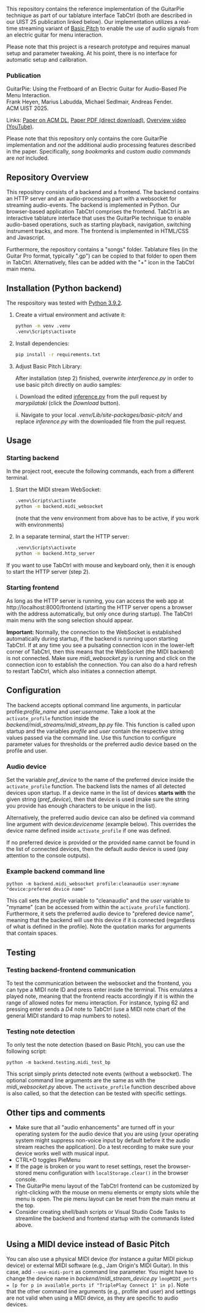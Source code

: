 This repository contains the reference implementation of the GuitarPie technique as part of our tablature interface TabCtrl (both are described in our UIST 25 publication linked below).
Our implementation utilizes a real-time streaming variant of [Basic Pitch](https://github.com/spotify/basic-pitch) to enable the use of audio signals from an electric guitar for menu interaction.

Please note that this project is a research prototype and requires manual setup and parameter tweaking.
At his point, there is no interface for automatic setup and calibration.


### Publication

GuitarPie: Using the Fretboard of an Electric Guitar for Audio-Based Pie Menu Interaction.<br />
Frank Heyen, Marius Labudda, Michael Sedlmair, Andreas Fender.<br />
ACM UIST 2025.

Links:  [Paper on ACM DL](https://dl.acm.org/doi/10.1145/3746059.3747799), [Paper PDF (direct download)](https://www.andreasfender.com/publications/PDFs/GuitarPie_authorgenerated.pdf), [Overview video (YouTube)](https://www.youtube.com/watch?v=ItJGNO-IQDw).

Please note that this repository only contains the core GuitarPie implementation and *not* the additional audio processing features described in the paper.
Specifically, _song bookmarks_ and custom _audio commands_ are *not* included.

## Repository Overview

This repository consists of a backend and a frontend.
The backend contains an HTTP server and an audio-processing part with a websocket for streaming audio-events.
The backend is implemented in Python.
Our browser-based application TabCtrl comprises the frontend.
TabCtrl is an interactive tablature interface that uses the GuitarPie technique to enable audio-based operations, such as starting playback, navigation, switching instrument tracks, and more.
The frontend is implemented in HTML/CSS and Javascript.

Furthermore, the repository contains a "songs" folder.
Tablature files (in the Guitar Pro format, typically ".gp") can be copied to that folder to open them in TabCtrl.
Alternatively, files can be added with the "+" icon in the TabCtrl main menu.

## Installation (Python backend)

The respository was tested with [Python 3.9.2](https://www.python.org/downloads/release/python-392/).

1. Create a virtual environment and activate it:

    ```sh
    python -m venv .venv
    .venv\Scripts\activate
    ```

2. Install dependencies:

    ```sh
    pip install -r requirements.txt
    ```

3. Adjust Basic Pitch Library:

    After installation (step 2) finished, overwrite _interference.py_ in order to use basic pitch directly on audio samples:

    i. Download the edited [inference.py](https://github.com/spotify/basic-pitch/blob/2492048b29ef1363f6566fed75b8add1a812c7b3/basic_pitch/inference.py) from the pull request by _marypilataki_ (click the _Download_ button).

    ii. Navigate to your local _.venv/Lib/site-packages/basic-pitch/_ and replace _inference.py_ with the downloaded file from the pull request.

## Usage

### Starting backend

In the project root, execute the following commands, each from a different terminal.

1. Start the MIDI stream WebSocket:

    ```sh
    .venv\Scripts\activate
    python -m backend.midi_websocket
    ```
    (note that the venv environment from above has to be active, if you work with environments)

2. In a separate terminal, start the HTTP server:

    ```sh
    .venv\Scripts\activate
    python -m backend.http_server
    ```

If you want to use TabCtrl with mouse and keyboard only, then it is enough to start the HTTP server (step 2).

### Starting frontend

As long as the HTTP server is running, you can access the web app at http://localhost:8000/frontend (starting the HTTP server opens a browser with the address automatically, but only once during startup).
The TabCtrl main menu with the song selection should appear.

**Important:** Normally, the connection to the WebSocket is established automatically during startup, if the backend is running upon starting TabCtrl.
If at any time you see a pulsating connection icon in the lower-left corner of TabCtrl, then this means that the WebSocket (the MIDI backend) is not connected.
Make sure _midi_websocket.py_ is running and click on the connection icon to establish the connection.
You can also do a hard refresh to restart TabCtrl, which also initiates a connection attempt.

## Configuration

The backend accepts optional command line arguments, in particular profile:_profile_name_ and user:_username_.
Take a look at the ```activate_profile``` function inside the _backend/midi_streams/midi_stream_bp.py_ file.
This function is called upon startup and the variables _profile_ and _user_ contain the respective string values passed via the command line.
Use this function to configure parameter values for thresholds or the preferred audio device based on the profile and user.

### Audio device

Set the variable _pref_device_ to the name of the preferred device inside the ```activate_profile``` function.
The backend lists the names of all detected devices upon startup.
If a device name in the list of devices **starts with** the given string (_pref_device_), then that device is used (make sure the string you provide has enough characters to be unique in the list).

Alternatively, the preferred audio device can also be defined via command line argument with device:_devicename_ (example below).
This overrides the device name defined inside ```activate_profile``` if one was defined.

If no preferred device is provided or the provided name cannot be found in the list of connected devices, then the default audio device is used (pay attention to the console outputs).

### Example backend command line

    python -m backend.midi_websocket profile:cleanaudio user:myname "device:prefered device name"

This call sets the _profile_ variable to "cleanaudio" and the _user_ variable to "myname" (can be accessed from within the ```activate_profile``` function).
Furthermore, it sets the preferred audio device to "prefered device name", meaning that the backend will use this device if it is connected (regardless of what is defined in the profile).
Note the quotation marks for arguments that contain spaces.

## Testing

### Testing backend-frontend communication

To test the communication between the websocket and the frontend, you can type a MIDI note ID and press enter inside the terminal.
This emulates a played note, meaning that the frontend reacts accordingly if it is within the range of allowed notes for menu interaction.
For instance, typing 62 and pressing enter sends a _D4_ note to TabCtrl (use a MIDI note chart of the general MIDI standard to map numbers to notes).

### Testing note detection

To only test the note detection (based on Basic Pitch), you can use the following script:

    python -m backend.testing.midi_test_bp

This script simply prints detected note events (without a websocket).
The optional command line arguments are the same as with the _midi_websocket.py_ above.
The ```activate_profile``` function described above is also called, so that the detection can be tested with specific settings.

## Other tips and comments

- Make sure that all "audio enhancements" are turned off in your operating system for the audio device that you are using (your operating system might suppress non-voice input by default before it the audio stream reaches the application). Do a test recording to make sure your device works well with musical input.
- CTRL+O toggles PieMenu
- If the page is broken or you want to reset settings, reset the browser-stored menu configuration with `localStorage.clear()` in the browser console.
- The GuitarPie menu layout of the TabCtrl frontend can be customized by right-clicking with the mouse on menu elements or empty slots while the menu is open. The pie menu layout can be reset from the main menu at the top.
- Consider creating shell/bash scripts or Visual Studio Code Tasks to streamline the backend and frontend startup with the commands listed above.

## Using a MIDI device instead of Basic Pitch

You can also use a physical MIDI device (for instance a guitar MIDI pickup device) or external MIDI software (e.g., Jam Origin's MIDI Guitar).
In this case, add `--use-midi-port` as command line parameter.
You might have to change the device name in _backend/midi_stream_device.py_
`loopMIDI_ports = [p for p in available_ports if "TriplePlay Connect 1" in p]`.
Note that the other command line arguments (e.g., profile and user) and settings are not valid when using a MIDI device, as they are specific to audio devices.
